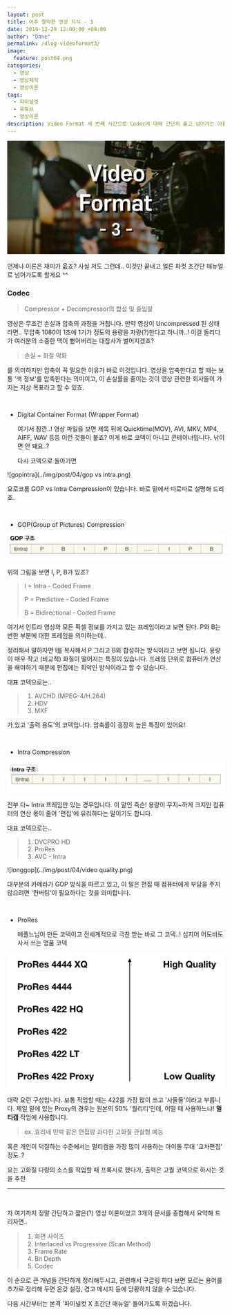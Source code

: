 ```yaml
---
layout: post
title: 아주 짤막한 영상 지식 - 3 
date: 2019-12-29 12:00:00 +09:00
author: "Dane"
permalink: /dlog-videoformat3/
image:
  feature: post04.png
categories:
  - 영상
  - 영상제작
  - 영상이론
tags:
  - 파이널컷
  - 유튜브
  - 영상이론
description: Video Format 세 번째 시간으로 Codec에 대해 간단히 훑고 넘어가는 아름다운 시간을 갖도록 하겠습니다. 이 부분까지 대략적으로 숙지했다면 설정창에 존재하는 수많은 용어들이 어떤 의미를 가지고 있는지 알 수 있고, 혹여 모르더라도 약간의 구글링을 첨가하면 문맥을 이해할 수 있는 수준이 될 수 있습니다  
---
```


![영상 썸네일](../img/post/04/post04.png)

  언제나 이론은 재미가 읎죠? 사실 저도 그런데.. 이것만 끝내고 얼른 파컷 초간단 매뉴얼로 넘어가도록 할게요 ^^

### Codec

> Compressor + Decompressor의 합성 및 줄임말

  영상은 무조건 손실과 압축의 과정을 거칩니다. 만약 영상이 Uncompressed 된 상태라면.. 무압축 1080이 1초에 1기가 정도의 용량을 자랑(?)한다고 하니까..! 이걸 돌리다가 여러분의 소중한 맥이 뻗어버리는 대참사가 벌어지겠죠?

> 손실 = 화질 악화

  를 의미하지만 압축이 꼭 필요한 이유가 바로 이것입니다. 영상을 압축한다고 할 때는 보통 '색 정보'를 압축한다는 의미이고, 이 손실률을 줄이는 것이 영상 관련한 회사들이 가지는 지상 목표라고 할 수 있죠.

<br>

* Digital Container Format (Wrapper Format)

  여기서 잠깐..! 영상 파일을 보면 제목 뒤에 Quicktime(MOV), AVI, MKV, MP4, AIFF, WAV 등등 이런 것들이 붙죠? 이게 바로 코덱이 아니고 콘테이너입니다. 낚이면 안 돼요..?

  다시 코덱으로 돌아가면 

![gopintra](../img/post/04/gop vs intra.png)

요로코롬 GOP vs Intra Compression이 있습니다. 바로 밑에서 따로따로 설명해 드리죠.

<br>

* GOP(Group of Pictures) Compression

![gop](../img/post/04/gop.png)

  위의 그림을 보면 I, P, B가 있죠?

> I = Intra - Coded Frame
>
> P = Predictive - Coded Frame
>
> B = Bidirectional - Coded Frame

  여기서 인트라 영상의 모든 픽셀 정보를 가지고 있는 프레임이라고 보면 된다. P와 B는 변한 부분에 대한 프레임을 의미하는데.. 

  정리해서 말하자면 I를 복사해서 P 그리고 B와 합성하는 방식이라고 보면 됩니다. 용량이 매우 작고 (비교적) 화질이 떨어지는 특징이 있습니다. 프레임 단위로 컴퓨터가 연산을 해야하기 때문에 편집에는 최악인 방식이라고 할 수 있습니다.

  대표 코덱으로는..

> 1. AVCHD (MPEG-4/H.264)
> 2. HDV
> 3. MXF

  가 있고 '출력 용도'의 코덱입니다. 압축률이 굉장히 높은 특징이 있어요!

<br>

* Intra Compression

![intra](../img/post/04/Intra.png)

  전부 다~ Intra 프레임만 있는 경우입니다. 이 말인 즉슨! 용량이 무지~하게 크지만 컴퓨터의 연산 몫이 줄어 '편집'에 유리하다는 말이기도 합니다.

  대표 코덱으로는..

> 1. DVCPRO HD
> 2. ProRes
> 3. AVC - Intra

![longgop](../img/post/04/video quality.png)

  대부분의 카메라가 GOP 방식을 따르고 있고, 이 말은 편집 때 컴퓨터에게 부담을 주지 않으려면 '컨버팅'이 필요하다는 것을 의미합니다.

<br>

* ProRes

  애플느님이 만든 코덱이고 전세계적으로 극찬 받는 바로 그 코덱..! 심지어 어도비도 사서 쓰는 명품 코덱

![ProRes](../img/post/04/ProRes.png)

  대략 요런 구성입니다. 보통 작업할 때는 422를 가장 많이 쓰고 '사둘둘'이라고 부릅니다. 제일 밑에 있는 Proxy의 경우는 원본의 50% '퀄리티'인데, 어떨 때 사용하느냐! **멀티캠** 작업에 사용합니다.

> ex. 효리네 민박 같은 편집량 과다한 고화질 관찰형 예능

  혹은 개인이 덕질하는 수준에서는 멀티캠을 가장 많이 사용하는 아이돌 무대 '교차편집' 정도..? 

 요는 고화질 다량의 소스를 작업할 때 프록시로 했다가, 출력은 고퀄 코덱으로 하시는 것을 추천

---

<br>

자 여기까지 정말 간단하고 짧은(?) 영상 이론이었고 3개의 문서를 종합해서 요약해 드리자면..

> 1. 화면 사이즈
> 2. Interlaced vs Progressive (Scan Method)
> 3. Frame Rate
> 4. Bit Depth
> 5. Codec

 이 순으로 큰 개념들 간단하게 정리해두시고, 관련해서 구글링 하다 보면 모르는 용어를 추가로 정리해 두면 온갖 설정, 경고 메시지 등에 당황하지 않을 수 있습니다.

  다음 시간부터는 본격 '파이널컷 X 초간단 매뉴얼' 들어가도록 하겠습니다.


